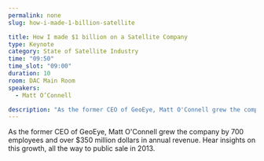 ```yaml
---
permalink: none
slug: how-i-made-1-billion-satellite

title: How I made $1 billion on a Satellite Company
type: Keynote
category: State of Satellite Industry
time: "09:50"
time_slot: "09:00"
duration: 10
room: DAC Main Room
speakers:
  - Matt O’Connell

description: "As the former CEO of GeoEye, Matt O'Connell grew the company by 700 employees and over $350 million dollars in annual revenue. Hear insights on this growth, all the way to public sale in 2013."
---
```

As the former CEO of GeoEye, Matt O'Connell grew the company by 700 employees and over $350 million dollars in annual revenue. Hear insights on this growth, all the way to public sale in 2013.